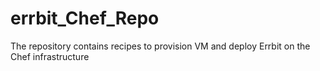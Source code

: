 # errbit_Chef_Repo
The repository contains recipes to provision VM and deploy Errbit on the Chef infrastructure
